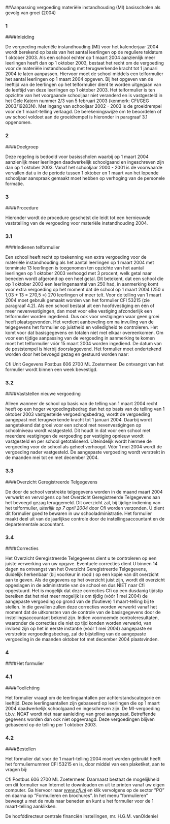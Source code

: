 <meta http-equiv='Content-Type' content='text/html; charset=utf-8' />

##Aanpassing vergoeding materiële instandhouding (MI) basisscholen als gevolg van groei (2004)

### 1  

####Inleiding

De vergoeding materiële instandhouding (MI) voor het kalenderjaar 2004 wordt berekend op basis van het aantal leerlingen op de reguliere teldatum 1 oktober 2003. Als een school echter op 1 maart 2004 aanzienlijk meer leerlingen heeft dan op 1 oktober 2003, bestaat het recht om de vergoeding voor de materiële instandhouding met terugwerkende kracht tot 1 januari 2004 te laten aanpassen. Hiervoor moet de school middels een telformulier het aantal leerlingen op 1 maart 2004 opgeven. Bij het opgeven van de leeftijd van de leerlingen op het telformulier dient te worden uitgegaan van de leeftijd van deze leerlingen op 1 oktober 2003. Het telformulier is ten opzichte van het voorgaande schooljaar niet veranderd en is vastgesteld in het Gele Katern nummer 2/3 van 5 februari 2003 (kenmerk: CFI/GEG 2003/19283N). Met ingang van schooljaar 2002 - 2003 is de groeidrempel voor de 1 maart-telling verlaagd. De berekeningswijze om te beoordelen of uw school voldoet aan de groeidrempel is hieronder in paragraaf 3.1 opgenomen.    
### 2  

####Doelgroep

Deze regeling is bedoeld voor basisscholen waarbij op 1 maart 2004 aanzienlijk meer leerlingen daadwerkelijk schoolgaand en ingeschreven zijn dan op 1 oktober 2003. Vanaf het schooljaar 2000 - 2001 is de voorwaarde vervallen dat u in de periode tussen 1 oktober en 1 maart van het lopende schooljaar aanspraak gemaakt moet hebben op verhoging van de personele formatie.    
### 3  

####Procedure

Hieronder wordt de procedure geschetst die leidt tot een hernieuwde vaststelling van de vergoeding voor materiële instandhouding 2004.   
### 3.1  

####Indienen telformulier

Een school heeft recht op toekenning van extra vergoeding voor de materiële instandhouding als het aantal leerlingen op 1 maart 2004 met tenminste 13 leerlingen is toegenomen ten opzichte van het aantal leerlingen op 1 oktober 2003 verhoogd met 3 procent, welk getal naar beneden wordt afgerond op een heel getal. Dit betekent, dat een school die op 1 oktober 2003 een leerlingenaantal van 250 had, in aanmerking komt voor extra vergoeding op het moment dat de school op 1 maart 2004 (250 x 1,03 + 13 = 270,5 =) 270 leerlingen of meer telt. Voor de telling van 1 maart 2004 moet gebruik gemaakt worden van het formulier CFI 53215 (zie paragraaf 4.2). Als een school bestaat uit een hoofdvestiging en één of meer nevenvestigingen, dan moet voor elke vestiging afzonderlijk een telformulier worden ingediend. Dus ook voor vestigingen waar geen groei heeft plaatsgevonden. Het verdient aanbeveling om na invulling van de telgegevens het formulier op juistheid en volledigheid te controleren. Het komt voor dat basisgegevens en totalen niet met elkaar overeenkomen. Om voor een tijdige aanpassing van de vergoeding in aanmerking te komen moet het telformulier vóór 15 maart 2004 worden ingediend. De datum van de poststempel is hierbij doorslaggevend. Het formulier moet ondertekend worden door het bevoegd gezag en gestuurd worden naar: 

Cfi Unit Gegevens Postbus 606 2700 ML Zoetermeer.    De ontvangst van het formulier wordt binnen een week bevestigd.    
### 3.2  

####Vaststellen nieuwe vergoeding

Alleen wanneer de school op basis van de telling van 1 maart 2004 recht heeft op een hoger vergoedingsbedrag dan het op basis van de telling van 1 oktober 2003 vastgestelde vergoedingsbedrag, wordt de vergoeding aangepast met terugwerkende kracht tot 1 januari 2004. Daarbij wordt aangetekend dat groei voor een school met nevenvestigingen op schoolniveau wordt vastgesteld. Dit houdt in dat voor een school met meerdere vestigingen de vergoeding per vestiging opnieuw wordt vastgesteld en per school getotaliseerd. Uiteindelijk wordt hiermee de vergoeding voor de school als geheel verhoogd. Vóór 1 mei 2004 wordt de vergoeding nader vastgesteld. De aangepaste vergoeding wordt verstrekt in de maanden mei tot en met december 2004.    
### 3.3  

####Overzicht Geregistreerde Telgegevens

De door de school verstrekte telgegevens worden in de maand maart 2004 verwerkt en vervolgens op het Overzicht Geregistreerde Telgegevens aan het bevoegd gezag teruggemeld. Dit overzicht zal, bij tijdige indiening van het telformulier, *uiterlijk op 7 april 2004* door Cfi worden verzonden. U dient dit formulier goed te bewaren in uw schooladministratie. Het formulier maakt deel uit van de jaarlijkse controle door de instellingsaccountant en de departementale accountant.    
### 3.4  

####Correcties

Het Overzicht Geregistreerde Telgegevens dient u te controleren op een juiste verwerking van uw opgave. Eventuele correcties dient U binnen 14 dagen na ontvangst van het Overzicht Geregistreerde Telgegevens, duidelijk herkenbaar (bij voorkeur in rood ) op een kopie van dit overzicht aan te geven. Als de gegevens op het overzicht juist zijn, wordt dit overzicht opgeslagen in de administratie van de school en dus NIET naar Cfi opgestuurd. Het is mogelijk dat deze correcties Cfi op een dusdanig tijdstip bereiken dat het niet meer mogelijk is om tijdig (vóór 1 mei 2004) de aangepaste vergoeding op grond van de (foutieve) 1 maart-telling bij te stellen. In die gevallen zullen deze correcties worden verwerkt vanaf het moment dat de uitkomsten van de controle van de basisgegevens door de instellingsaccountant bekend zijn. Indien voornoemde controleresultaten, waaronder de correcties die niet op tijd konden worden verwerkt, van invloed zijn op het in eerste instantie (vóór 1 mei 2004) aangepaste en verstrekte vergoedingsbedrag, zal de bijstelling van de aangepaste vergoeding in de maanden oktober tot met december 2004 plaatsvinden.     
### 4  

####Het formulier

### 4.1  

####Toelichting

Het formulier vraagt om de leerlingaantallen per achterstandscategorie en leeftijd. Deze leerlingaantallen zijn gebaseerd op leerlingen die op 1 maart 2004 daadwerkelijk schoolgaand en ingeschreven zijn. De MI-vergoeding t.b.v. NOAT wordt niet naar aanleiding van groei aangepast. Betreffende gegevens worden dan ook niet opgevraagd. Deze vergoedingen blijven gebaseerd op de telling per 1 oktober 2003.    
### 4.2  

####Bestellen

Het formulier dat voor de 1 maart-telling 2004 moet worden gebruikt heeft het formuliernummer CFI 53215 en is, door middel van een plaketiket, aan te vragen bij: 

Cfi Postbus 606 2700 ML Zoetermeer.    Daarnaast bestaat de mogelijkheid om dit formulier van Internet te downloaden en uit te printen vanaf uw eigen computer. Ga hiervoor naar *www.cfi.nl* en klik vervolgens op de sector ”PO” en daarna op ”Formulieren en brochures”. In het menu ”formulieren” beweegt u met de muis naar beneden en kunt u het formulier voor de 1 maart-telling aanklikken.       

De 
hoofddirecteur centrale financiën instellingen, 
mr. H.G.M. vanOldeniel    
